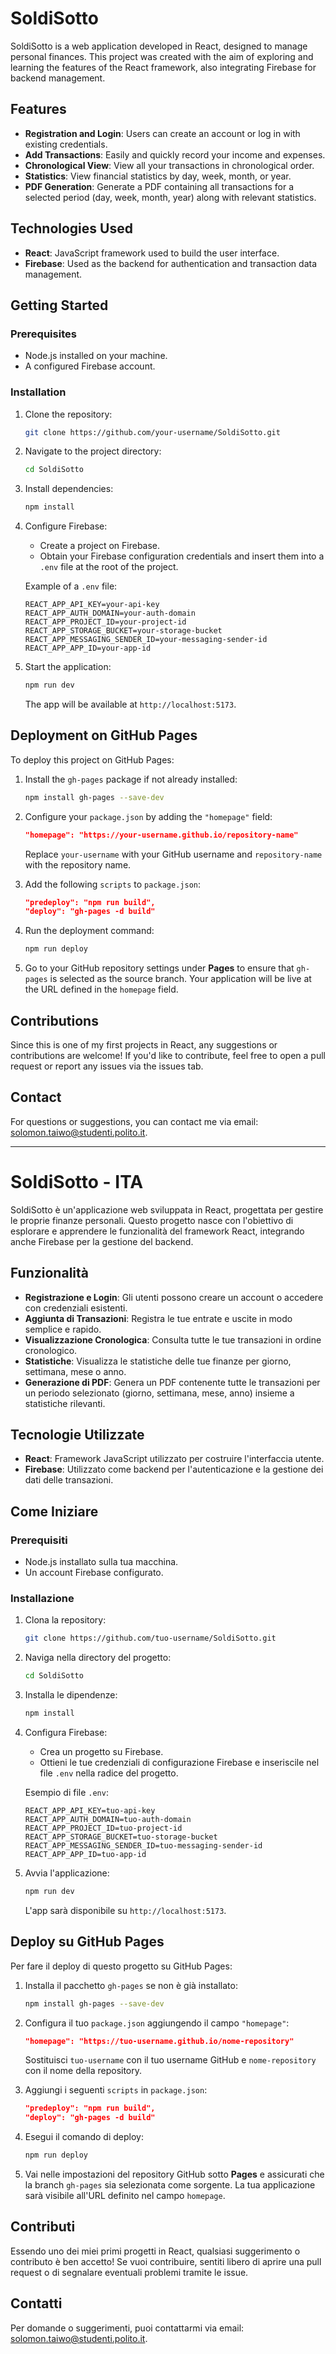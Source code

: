# SoldiSotto

SoldiSotto is a web application developed in React, designed to manage personal finances. This project was created with the aim of exploring and learning the features of the React framework, also integrating Firebase for backend management.

## Features

- **Registration and Login**: Users can create an account or log in with existing credentials.
- **Add Transactions**: Easily and quickly record your income and expenses.
- **Chronological View**: View all your transactions in chronological order.
- **Statistics**: View financial statistics by day, week, month, or year.
- **PDF Generation**: Generate a PDF containing all transactions for a selected period (day, week, month, year) along with relevant statistics.

## Technologies Used

- **React**: JavaScript framework used to build the user interface.
- **Firebase**: Used as the backend for authentication and transaction data management.

## Getting Started

### Prerequisites

- Node.js installed on your machine.
- A configured Firebase account.

### Installation

1. Clone the repository:

   ```bash
   git clone https://github.com/your-username/SoldiSotto.git
   ```

2. Navigate to the project directory:

   ```bash
   cd SoldiSotto
   ```

3. Install dependencies:

   ```bash
   npm install
   ```

4. Configure Firebase:

   - Create a project on Firebase.
   - Obtain your Firebase configuration credentials and insert them into a `.env` file at the root of the project.

   Example of a `.env` file:

   ```plaintext
   REACT_APP_API_KEY=your-api-key
   REACT_APP_AUTH_DOMAIN=your-auth-domain
   REACT_APP_PROJECT_ID=your-project-id
   REACT_APP_STORAGE_BUCKET=your-storage-bucket
   REACT_APP_MESSAGING_SENDER_ID=your-messaging-sender-id
   REACT_APP_APP_ID=your-app-id
   ```

5. Start the application:

   ```bash
   npm run dev
   ```

   The app will be available at `http://localhost:5173`.

## Deployment on GitHub Pages

To deploy this project on GitHub Pages:

1. Install the `gh-pages` package if not already installed:

   ```bash
   npm install gh-pages --save-dev
   ```

2. Configure your `package.json` by adding the `"homepage"` field:

   ```json
   "homepage": "https://your-username.github.io/repository-name"
   ```

   Replace `your-username` with your GitHub username and `repository-name` with the repository name.

3. Add the following `scripts` to `package.json`:

   ```json
   "predeploy": "npm run build",
   "deploy": "gh-pages -d build"
   ```

4. Run the deployment command:

   ```bash
   npm run deploy
   ```

5. Go to your GitHub repository settings under **Pages** to ensure that `gh-pages` is selected as the source branch. Your application will be live at the URL defined in the `homepage` field.

## Contributions

Since this is one of my first projects in React, any suggestions or contributions are welcome! If you'd like to contribute, feel free to open a pull request or report any issues via the issues tab.

## Contact

For questions or suggestions, you can contact me via email: [solomon.taiwo@studenti.polito.it](mailto:solomon.taiwo@studenti.polito.it).

---

# SoldiSotto - ITA

SoldiSotto è un'applicazione web sviluppata in React, progettata per gestire le proprie finanze personali. Questo progetto nasce con l'obiettivo di esplorare e apprendere le funzionalità del framework React, integrando anche Firebase per la gestione del backend.

## Funzionalità

- **Registrazione e Login**: Gli utenti possono creare un account o accedere con credenziali esistenti.
- **Aggiunta di Transazioni**: Registra le tue entrate e uscite in modo semplice e rapido.
- **Visualizzazione Cronologica**: Consulta tutte le tue transazioni in ordine cronologico.
- **Statistiche**: Visualizza le statistiche delle tue finanze per giorno, settimana, mese o anno.
- **Generazione di PDF**: Genera un PDF contenente tutte le transazioni per un periodo selezionato (giorno, settimana, mese, anno) insieme a statistiche rilevanti.

## Tecnologie Utilizzate

- **React**: Framework JavaScript utilizzato per costruire l'interfaccia utente.
- **Firebase**: Utilizzato come backend per l'autenticazione e la gestione dei dati delle transazioni.

## Come Iniziare

### Prerequisiti

- Node.js installato sulla tua macchina.
- Un account Firebase configurato.

### Installazione

1. Clona la repository:

   ```bash
   git clone https://github.com/tuo-username/SoldiSotto.git
   ```

2. Naviga nella directory del progetto:

   ```bash
   cd SoldiSotto
   ```

3. Installa le dipendenze:

   ```bash
   npm install
   ```

4. Configura Firebase:

   - Crea un progetto su Firebase.
   - Ottieni le tue credenziali di configurazione Firebase e inseriscile nel file `.env` nella radice del progetto.

   Esempio di file `.env`:

   ```plaintext
   REACT_APP_API_KEY=tuo-api-key
   REACT_APP_AUTH_DOMAIN=tuo-auth-domain
   REACT_APP_PROJECT_ID=tuo-project-id
   REACT_APP_STORAGE_BUCKET=tuo-storage-bucket
   REACT_APP_MESSAGING_SENDER_ID=tuo-messaging-sender-id
   REACT_APP_APP_ID=tuo-app-id
   ```

5. Avvia l'applicazione:

   ```bash
   npm run dev
   ```

   L'app sarà disponibile su `http://localhost:5173`.

## Deploy su GitHub Pages

Per fare il deploy di questo progetto su GitHub Pages:

1. Installa il pacchetto `gh-pages` se non è già installato:

   ```bash
   npm install gh-pages --save-dev
   ```

2. Configura il tuo `package.json` aggiungendo il campo `"homepage"`:

   ```json
   "homepage": "https://tuo-username.github.io/nome-repository"
   ```

   Sostituisci `tuo-username` con il tuo username GitHub e `nome-repository` con il nome della repository.

3. Aggiungi i seguenti `scripts` in `package.json`:

   ```json
   "predeploy": "npm run build",
   "deploy": "gh-pages -d build"
   ```

4. Esegui il comando di deploy:

   ```bash
   npm run deploy
   ```

5. Vai nelle impostazioni del repository GitHub sotto **Pages** e assicurati che la branch `gh-pages` sia selezionata come sorgente. La tua applicazione sarà visibile all'URL definito nel campo `homepage`.

## Contributi

Essendo uno dei miei primi progetti in React, qualsiasi suggerimento o contributo è ben accetto! Se vuoi contribuire, sentiti libero di aprire una pull request o di segnalare eventuali problemi tramite le issue.

## Contatti

Per domande o suggerimenti, puoi contattarmi via email: [solomon.taiwo@studenti.polito.it](mailto:solomon.taiwo@studenti.polito.it).
